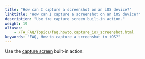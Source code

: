 ```yaml
--- 
title: "How can I capture a screenshot on an iOS device?"
linktitle: "How can I capture a screenshot on an iOS device?"
description: "Use the capture screen built-in action."
weight: 19
aliases: 
    - /TA_FAQ/Topics/faq.howto.capture_ios_screenshot.html
keywords: "FAQ, How to capture a screenshot in iOS?"
---
```


Use the [capture screen](/automation-guide/action-based-testing-language/built-in-actions/user-interface-actions/picture-handling/capture-screen) built-in action.




